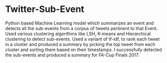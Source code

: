 # Twitter-Sub-Event
Python based Machine Learning model which summarizes an event and detects all the sub-events from a corpus of tweets pertinent to that Event. Used various clustering algorithms like LSH, K-means and Hierarchical clustering to detect sub-events. Used a variant of tf-idf, to rank each tweet in a cluster and produced a summary by picking the top tweet from each cluster and sorting them based on their timestamps. I successfully detected the sub-events and produced a summary for FA-Cup Finals 2017.

